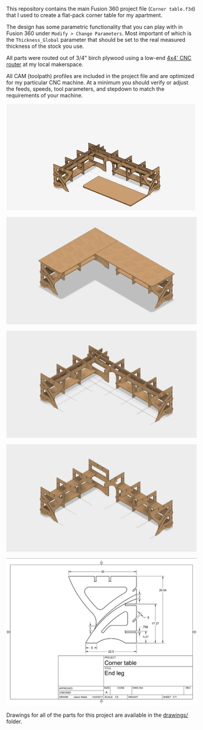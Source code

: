 This repository contains the main Fusion 360 project file (`Corner table.f3d`) that I used to create a flat-pack corner table for my apartment.

The design has some parametric functionality that you can play with in Fusion 360 under `Modify > Change Parameters`. Most important of which is the `Thickness_Global` parameter that should be set to the real measured thickness of the stock you use.

All parts were routed out of 3/4" birch plywood using a low-end [4x4' CNC router](https://github.com/jasonwebb/tc-maker-4x4-router) at my local makerspace.

All CAM (toolpath) profiles are included in the project file and are optimized for my particular CNC machine. At a minimum you should verify or adjust the feeds, speeds, tool parameters, and stepdown to match the requirements of your machine.

![Assembly animation](renders/assembly-animation.gif)

![Fully assembled](renders/fully-assembled.png)

![Without surfaces](renders/without-surfaces.png)

![Fully assembled](renders/legs-and-shelves-only.png)

![Sample drawing](renders/end-leg-drawing.png)

Drawings for all of the parts for this project are available in the [drawings/](drawings/) folder.